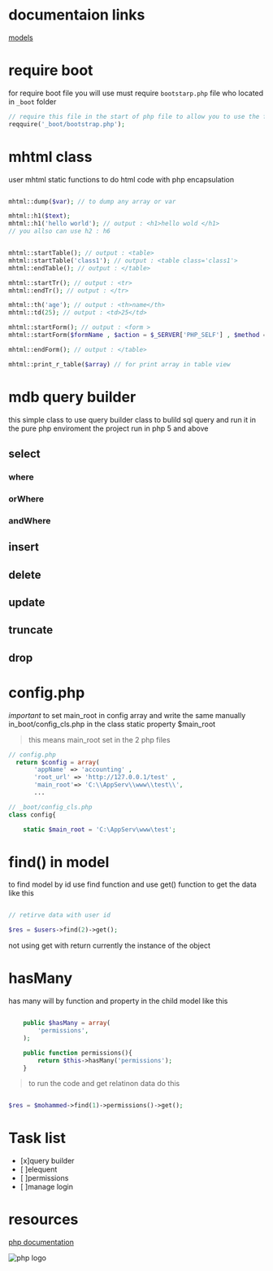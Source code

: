 
# documentaion links

[models](README_MODELS.md)

# require boot

for require boot file you will use must require `bootstarp.php` file who located in `_boot` folder 

```php
// require this file in the start of php file to allow you to use the framwork classes 
reqquire('_boot/bootstrap.php');
```

# mhtml class 

user mhtml static functions to do html code with php encapsulation 

```php

mhtml::dump($var); // to dump any array or var 

mhtml::h1($text);  
mhtml::h1('hello world'); // output : <h1>hello wold </h1>
// you allso can use h2 : h6


mhtml::startTable(); // output : <table>
mhtml::startTable('class1'); // output : <table class='class1'>
mhtml::endTable(); // output : </table>

mhtml::startTr(); // output : <tr>
mhtml::endTr(); // output : </tr>

mhtml::th('age'); // output : <th>name</th> 
mhtml::td(25); // output : <td>25</td>

mhtml::startForm(); // output : <form >
mhtml::startForm($formName , $action = $_SERVER['PHP_SELF'] , $method = 'post'  ); // defult action is php self and defulat method is post 

mhtml::endForm(); // output : </table>

mhtml::print_r_table($array) // for print array in table view

```

# mdb query builder

this simple class to use query builder class to bulild sql query and run it
in the pure php enviroment
the project run in php 5 and above

## select

### where

### orWhere

### andWhere

## insert

## delete

## update

## truncate

## drop



# config.php

*important* to set main_root in config array and write the same manually in_boot/config_cls.php in the class static property $main_root

> this means main_root set in the 2 php files 

```php
// config.php
  return $config = array(
       'appName' => 'accounting' ,
       'root_url' => 'http://127.0.0.1/test' ,
       'main_root'=> 'C:\\AppServ\\www\\test\\',
       ...

```

```php
// _boot/config_cls.php
class config{

    static $main_root = 'C:\AppServ\www\test';

```

# find() in model 

to find model by id use find function and use get() function to get the data like this

```php

// retirve data with user id 

$res = $users->find(2)->get();

```

not using get with return currently the instance of the object 

# hasMany 

has many will by function and property in the child model like this

```php

    public $hasMany = array(
        'permissions',
    );

    public function permissions(){
        return $this->hasMany('permissions');
    }

```

> to run the code and get relatinon data do this 

```php

$res = $mohammed->find(1)->permissions()->get();

```
# Task list

* [x]query builder
* [ ]elequent
* [ ]permissions
* [ ]manage login

# resources

[php documentation](https://www.php.net/docs.php
"php documentation")


![php logo](https://www.php.net/images/logos/php-logo.svg)
